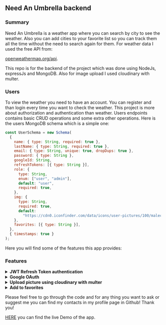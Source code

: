 ## Need An Umbrella backend

### Summary

<p>Need An Umbrella is a weather app where you can search by city to see the weather. Also you can add cities to your favorite list so you can track them all the time without
the need to search again for them. For weather data I used the free API from: </p>

[openweathermap.org/api](https://openweathermap.org/api).

<p>This repo is for the backend of the project which was done using NodeJs, expressJs and MongoDB. Also for image upload I used cloudinary with multer. </p>

### Users

<p>To view the weather you need to have an account. You can register and than login every time you want to check the weather. This project is more about authorization and authentication than weather. Users endpoints contains basic CRUD operations and some extra other operations. Here is the users MongoDB schema which is a simple one: </p>

```javascript
const UserSchema = new Schema(
  {
    name: { type: String, required: true },
    lastName: { type: String, required: true },
    email: { type: String, unique: true, dropDups: true },
    password: { type: String },
    googleId: String,
    refreshTokens: [{ type: String }],
    role: {
      type: String,
      enum: ["user", "admin"],
      default: "user",
      required: true,
    },
    img: {
      type: String,
      required: true,
      default:
        "https://cdn0.iconfinder.com/data/icons/user-pictures/100/malecostume-512.png",
    },
    favorites: [{ type: String }],
  },
  { timestamps: true }
);
```

<p>
Here you will find some of the features this app provides:
</p>

### Features

<details>

<summary><b> JWT Refresh Token authentication</b></summary>
<br/>

<p>In this project I use JWT authentication and authorization. I am using also Refresh Token technology and I use cookies to store the access token and refresh token. I also store the refresh token in database just in case you login with the same user from different devices. The access token lifespan is 1 week where for refresh token is only 15 minutes.</p>
<p>Here you have the generation and verification of JWT using JWT secret for access token and JWT refresh secret for refresh token. </p>

```javascript
const generateJWT = (payload, secret) =>
  new Promise((res, rej) =>
    jwt.sign(
      payload,
      secret,
      { expiresIn: secret === process.env.JWT_SECRET ? "15m" : "1 week" },
      (err, token) => {
        if (err) rej(err);
        res(token);
      }
    )
  );

const verifyJWT = (token, secret) =>
  new Promise((res, rej) =>
    jwt.verify(token, secret, (err, decoded) => {
      if (err) rej(err);
      res(decoded);
    })
  );
```

<p>Here is the logic for refresh token.</p>

```javascript
const refreshToken = async (oldRefreshToken) => {
  const decoded = await verifyJWT(
    oldRefreshToken,
    process.env.RERFRESH_JWT_SECRET
  );
  const user = await UserModel.findOne({ _id: decoded._id });
  if (!user) {
    throw new Error("Access to this action is forbidden for this user");
  }

  const currentRefreshToken = user.refreshTokens.find(
    (token) => token === oldRefreshToken
  );

  if (!currentRefreshToken) {
    throw new Error("Refresh token is wrong");
  }

  const newAccessToken = await generateJWT(
    { _id: user._id },
    process.env.JWT_SECRET
  );
  const newRefreshToken = await generateJWT(
    { _id: user._id },
    process.env.RERFRESH_JWT_SECRET
  );

  user.refreshTokens[user.refreshTokens.indexOf(currentRefreshToken)] =
    newRefreshToken;

  await user.updateOne({ refreshTokens: user.refreshTokens });

  return { accessToken: newAccessToken, refreshToken: newRefreshToken };
};

router.post("/refreshToken", async (req, res, next) => {
  const oldRefreshToken = req.cookies.refreshToken;

  if (!oldRefreshToken) {
    const err = new Error("Refresh token is missing");
    err.httpStatusCode = 400;
    next(err);
  } else {
    try {
      const tokens = await refreshToken(oldRefreshToken);

      res.cookie("accessToken", tokens.accessToken, {
        httpOnly: true,
        path: "/",
        secure: true,
        sameSite: "none",
      });

      res.cookie("refreshToken", tokens.refreshToken, {
        httpOnly: true,
        path: "/users/refreshToken",
        secure: true,
        sameSite: "none",
      });

      res.send("OK");
    } catch (error) {
      console.log(error);
      const err = new Error(error);
      err.httpStatusCode = 403;
      next(err);
    }
  }
});
```

[HERE](https://github.com/Ermal-code/NeedUmbrella-backend/tree/master/src/utils/auth) you can find the full code and logic for authorization and authentication!

</details>

<details>

<summary><b> Google OAuth</b></summary>

<p>You can also login with google in this app, here I am using google oAuth 2.0 through the passport. Here is the code for how i get the user from google integrated in my database and than you can change or do whatever you want with the information.</p>

```javascript
passport.use(
  "google",
  new GoogleStrategy(
    {
      clientID: process.env.GOOGLE_ID,
      clientSecret: process.env.GOOGLE_SECRET,
      callbackURL: `${process.env.BE_URL}/users/googleRedirect`,
    },
    async (requset, accessToken, refreshToken, profile, done) => {
      const newUser = {
        googleId: profile.id,
        name: profile.name.givenName,
        lastName: profile.name.familyName,
        email: profile.emails[0].value,
        img: profile.photos[0].value,
        refreshTokens: [],
      };

      try {
        const user = await UserModel.findOne({ googleId: profile.id });

        if (user) {
          const tokens = await authenticateUser(user);
          done(null, { user, tokens });
        } else {
          const createdUser = new UserModel(newUser);
          await createdUser.save();
          const tokens = await authenticateUser(createdUser);
          done(null, { user: createdUser, tokens });
        }
      } catch (error) {
        done(error);
      }
    }
  )
);
```

</details>

<details>

<summary><b>Upload picture using cloudinary with multer </b></summary>

<p>You can change your profile picture and to do that i am using the multer middleware in combination with cloudinary for storage.</p>

<p>Here you have snippets of code for cloudinary configuration and the upload picture endpoint.</p>

```javascript
const cloudinary = require("cloudinary").v2;

cloudinary.config({
  cloud_name: process.env.CLOUD_NAME,
  api_key: process.env.API_KEY,
  api_secret: process.env.API_SECRET,
});

const cloudStorage = new CloudinaryStorage({
  cloudinary: cloudinary,
  params: {
    folder: "profile",
  },
});

const cloudMulter = multer({ storage: cloudStorage });

router.post(
  "/uploadPicture",
  authorizeUser,
  cloudMulter.single("picture"),
  async (req, res, next) => {
    try {
      const user = req.user;
      await user.updateOne({
        $set: {
          img: req.file.path,
        },
      });
      res.status(201).send(user);
    } catch (error) {
      console.log(error);
      next(error);
    }
  }
);
```

</details>

<details>

<summary><b>Add to favorites</b></summary>

<p>I will show you here the endpoints for adding and removing the city from favorite list.</p>

```javascript
router.post("/addToFav", authorizeUser, async (req, res, next) => {
  try {
    const user = req.user;

    await user.updateOne({ $addToSet: { favorites: req.body.favorite } });

    res.status(200).send(user);
  } catch (error) {
    console.log(error);
    next(error);
  }
});

router.post("/removeFromFav", authorizeUser, async (req, res, next) => {
  try {
    const user = req.user;

    await user.updateOne({ $pull: { favorites: req.body.favorite } });

    res.status(200).send(user);
  } catch (error) {
    console.log(error);
    next(error);
  }
});
```

</details>

<p>Please feel free to go through the code and for any thing you want to ask or suggest me you can find my contacts in my profile page in Github! Thank you!</p>

[HERE](https://need-umbrella.vercel.app/) you can find the live Demo of the app.
